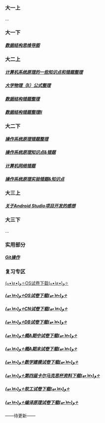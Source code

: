 ### 大一上

...



### 大一下

##### [数据结构思维导图](docs/personal/DS)



### 大二上

##### [计算机系统原理的一些知识点和错题整理](docs/personal/CS)

##### [大学物理（Ⅱ）公式整理](docs/personal/UniversityPhysics2)

##### [数据结构错题整理](docs/personal/DS2)

##### [数据结构错题整理Ⅱ](docs/personal/DS3)



### 大二下

##### [操作系统原理错题整理](docs/personal/OS)

##### [操作系统原理知识点&错题](docs/personal/OS2)

##### [计算机网络错题](docs/personal/CN)

##### [操作系统原理实验错题&知识点](docs/personal/OS3)



### 大三上

##### [关于Android Studio项目开发的感想](docs/personal/Android)



### 大三下

...



### 实用部分

##### [Git操作](docs/personal/Git)



### 复习专区

[(๑•̀ㅂ•́)و✧OS试卷下载(๑•̀ㅂ•́)و✧](/docs/downloads/os试卷.rar "os试卷.")

##### <a href="docs/downloads/os试卷.rar" download="os试卷.rar" target="_blank">(๑•̀ㅂ•́)و✧OS试卷下载(๑•̀ㅂ•́)و✧</a>

##### <a href="/docs/downloads/cn试卷.rar" download="cn试卷.rar">(๑•̀ㅂ•́)و✧CN试卷下载(๑•̀ㅂ•́)و✧</a>

##### <a href="/docs/downloads/db试卷.rar" download="db试卷.rar">(๑•̀ㅂ•́)و✧DB试卷下载(๑•̀ㅂ•́)و✧</a>

##### <a href="/docs/downloads/概A期中试卷.rar" download="概A期中试卷.rar">(๑•̀ㅂ•́)و✧概A期中试卷下载(๑•̀ㅂ•́)و✧</a>

##### <a href="/docs/downloads/概A期末试卷.rar" download="概A期末试卷.rar">(๑•̀ㅂ•́)و✧概A期末试卷下载(๑•̀ㅂ•́)و✧</a>

##### <a href="/docs/downloads/数学建模试卷.rar" download="数学建模试卷.rar">(๑•̀ㅂ•́)و✧数学建模试卷下载(๑•̀ㅂ•́)و✧</a>

##### <a href="/docs/downloads/第四届卡尔马克思杯.rar" download="第四届卡尔马克思杯.rar">(๑•̀ㅂ•́)و✧第四届卡尔马克思杯资料下载(๑•̀ㅂ•́)و✧</a>

##### <a href="/docs/downloads/软工试卷.rar" download="软工试卷.rar">(๑•̀ㅂ•́)و✧软工试卷下载(๑•̀ㅂ•́)و✧</a>

##### <a href="/docs/downloads/编译原理试卷.rar" download="编译原理试卷.rar">(๑•̀ㅂ•́)و✧编译原理试卷下载(๑•̀ㅂ•́)و✧</a>

——待更新——

